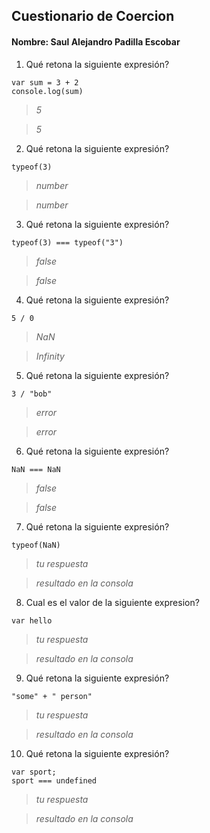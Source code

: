 ## Cuestionario de Coercion
#### Nombre:  Saul Alejandro Padilla Escobar

1. Qué retona la siguiente expresión?
```
var sum = 3 + 2
console.log(sum)
```

> _5_

> _5_

2. Qué retona la siguiente expresión?
```
typeof(3)
```

> _number_

> _number_

3. Qué retona la siguiente expresión?
```
typeof(3) === typeof("3")
```
> _false_

> _false_

4. Qué retona la siguiente expresión?
```
5 / 0
```

> _NaN_

> _Infinity_

5. Qué retona la siguiente expresión?
```
3 / "bob"
```

> _error_

> _error_

6. Qué retona la siguiente expresión?
```
NaN === NaN
```

> _false_

> _false_

7. Qué retona la siguiente expresión?
```
typeof(NaN)
```

> _tu respuesta_

> _resultado en la consola_

8. Cual es el valor de la siguiente expresion?
```
var hello
```

> _tu respuesta_

> _resultado en la consola_

9. Qué retona la siguiente expresión?
```
"some" + " person"
```

> _tu respuesta_

> _resultado en la consola_

10. Qué retona la siguiente expresión?
```
var sport; 
sport === undefined
```

> _tu respuesta_

> _resultado en la consola_



